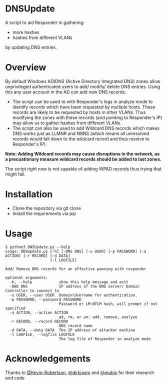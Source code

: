 # DNSUpdate

A script to aid Responder in gathering:
 - more hashes
 - hashes from different VLANs
 
 by updating DNS entries.

# Overview

By default Windows ADIDNS (Active Directory Integrated DNS) zones allow unprivileged authenticated users to add/ modify/ delete DNS entries. Using this any user account in the AD can add new DNS records. 

- The script can be used to with Responder's logs in analyze mode to identify records which have been requested by multiple hosts. These records are likely to be requested by hosts in other VLANs. Thus modifying the zones with these records (and pointing to Responder's IP) may allow us to gather hashes from different VLANs.
- The script can also be used to add Wildcard DNS records which makes DNS works just as LLMNR and NBNS (which means all unresolved records would fall down to the wildcard record and thus resolve to Responder's IP). 

**Note: Adding Wildcard records may cause disruptions in the network, as a precuationary measure wildcard records should be added to last zones.**

The script right now is not capable of adding WPAD records thus trying that might fail. 

# Installation

- Clone the repository via git clone 
- Install the requirements via pip

# Usage
```
$ python3 DNSUpdate.py --help
usage: DNSUpdate.py [-h] [-DNS DNS] [-u USER] [-p PASSWORD] [-a ACTION] [-r RECORD] [-d DATA]
                    [-l LOGFILE]

Add/ Remove DNS records for an effective pawning with responder

optional arguments:
  -h, --help            show this help message and exit
  -DNS DNS              IP address of the DNS server/ Domain Controller to connect to
  -u USER, --user USER  Domain\Username for authentication.
  -p PASSWORD, --password PASSWORD
                        Password or LM:NTLM hash, will prompt if not specified
  -a ACTION, --action ACTION
                        ad, rm, or an: add, remove, analyze
  -r RECORD, --record RECORD
                        DNS record name
  -d DATA, --data DATA  The IP address of attacker machine
  -l LOGFILE, --logfile LOGFILE
                        The log file of Responder in analyze mode
```
# Acknowledgements

Thanks to [@Kevin-Robertson](https://github.com/Kevin-Robertson), [@dirkjanm](https://github.com/dirkjanm) and [@mubix](https://github.com/mubix) for their research and code
